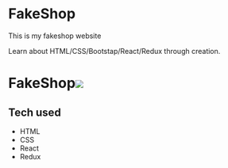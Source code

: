 # FakeShop
This is my fakeshop website

Learn about HTML/CSS/Bootstap/React/Redux through creation.
# FakeShop![](/)

## Tech used
* HTML
* CSS
* React
* Redux
